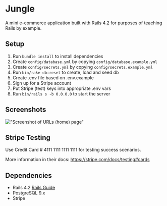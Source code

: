 # Jungle

A mini e-commerce application built with Rails 4.2 for purposes of teaching Rails by example.


## Setup

1. Run `bundle install` to install dependencies
2. Create `config/database.yml` by copying `config/database.example.yml`
3. Create `config/secrets.yml` by copying `config/secrets.example.yml`
4. Run `bin/rake db:reset` to create, load and seed db
5. Create .env file based on .env.example
6. Sign up for a Stripe account
7. Put Stripe (test) keys into appropriate .env vars
8. Run `bin/rails s -b 0.0.0.0` to start the server

## Screenshots
!["Screenshot of URLs (home) page"](https://www.google.com/url?sa=i&url=https%3A%2F%2Fasukakuwahara.com%2F&psig=AOvVaw0q9YerOZEkZrcvv8Je16at&ust=1582073394739000&source=images&cd=vfe&ved=0CAIQjRxqFwoTCKCFourw2ecCFQAAAAAdAAAAABAZ)


## Stripe Testing

Use Credit Card # 4111 1111 1111 1111 for testing success scenarios.

More information in their docs: <https://stripe.com/docs/testing#cards>

## Dependencies

* Rails 4.2 [Rails Guide](http://guides.rubyonrails.org/v4.2/)
* PostgreSQL 9.x
* Stripe
